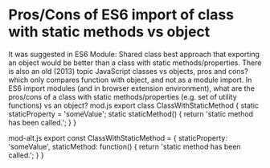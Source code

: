 
# Pros/Cons of ES6 import of class with static methods vs object

It was suggested in ES6 Module: Shared class best approach that exporting an object would be better than a class with static methods/properties.
There is also an old (2013) topic JavaScript classes vs objects, pros and cons? which only compares function with object, and not as a module import.
In ES6 import modules (and in browser extension environment), what are the pros/cons of a class with static methods/properties (e.g. set of utility functions) vs an object?
mod.js
export class ClassWithStaticMethod {
  static staticProperty = 'someValue';
  static staticMethod() {
    return 'static method has been called.';
  }
}

mod-alt.js
export const ClassWithStaticMethod = {
  staticProperty: 'someValue',
  staticMethod: function() {
    return 'static method has been called.';
  }
}


        